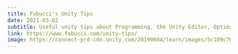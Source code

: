 ```yaml
---
title: Fubucci's Unity Tips
date: 2021-03-02
subtitle: Useful unity tips about Programming, the Unity Editor, Optimization, Games and way more!
link: https://www.febucci.com/unity-tips/
image: https://connect-prd-cdn.unity.com/20190604/learn/images/5c189c76-fa12-42d2-8cbb-f3d18058b04a_Screen_Shot_2019_06_04_at_12.34.41_PM.png
---
```

